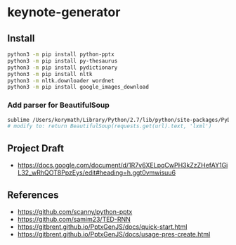 # keynote-generator

## Install

```sh
python3 -m pip install python-pptx
python3 -m pip install py-thesaurus
python3 -m pip install pydictionary
python3 -m pip install nltk
python3 -m nltk.downloader wordnet
python3 -m pip install google_images_download
```

### Add parser for BeautifulSoup

```sh
sublime /Users/korymath/Library/Python/2.7/lib/python/site-packages/PyDictionary/utils.py
# modify to: return BeautifulSoup(requests.get(url).text, 'lxml')
```

## Project Draft

* https://docs.google.com/document/d/1R7v6XELpqCwPH3kZzZHefAY1GiL32_wRhQOT8PpzEys/edit#heading=h.ggt0vmwisuu6

## References

* https://github.com/scanny/python-pptx
* https://github.com/samim23/TED-RNN
* https://gitbrent.github.io/PptxGenJS/docs/quick-start.html
* https://gitbrent.github.io/PptxGenJS/docs/usage-pres-create.html